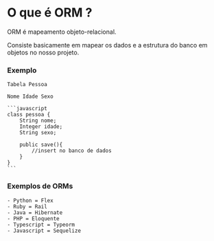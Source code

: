 # O que é ORM ?

ORM é mapeamento objeto-relacional.

Consiste basicamente em mapear os dados e a estrutura do banco em objetos no nosso projeto. 

### Exemplo 
    Tabela Pessoa 

    Nome Idade Sexo 

    ```javascript
    class pessoa {
        String nome;
        Integer idade;
        String sexo; 

        public save(){
            //insert no banco de dados 
        }
    }
    ``` 
### Exemplos de ORMs 
    - Python = Flex 
    - Ruby = Rail 
    - Java = Hibernate 
    - PHP = Eloquente 
    - Typescript = Typeorm
    - Javascript = Sequelize  